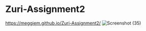 # Zuri-Assignment2
https://meggiem.github.io/Zuri-Assignment2/
![Screenshot (35)](https://user-images.githubusercontent.com/99383130/176165700-10ed8c2a-c86b-4c6b-93f0-a17945bb0339.png)
